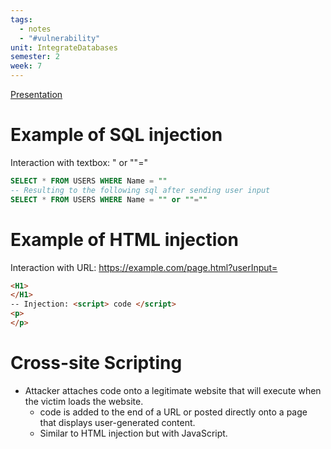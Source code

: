 ```yaml
---
tags:
  - notes
  - "#vulnerability"
unit: IntegrateDatabases
semester: 2
week: 7
---
```

[Presentation](../TeachingContent/Preventing_Injections.pdf)
# Example of SQL injection
Interaction with textbox: " or ""="
```sql
SELECT * FROM USERS WHERE Name = ""
-- Resulting to the following sql after sending user input
SELECT * FROM USERS WHERE Name = "" or ""=""
```
# Example of HTML injection
Interaction with URL: https://example.com/page.html?userInput=<script>code;</script>
```html
<H1>
</H1>
-- Injection: <script> code </script>
<p>
</p>
```

# Cross-site Scripting
- Attacker attaches code onto a legitimate website that will execute when the victim loads the website.
	- code is added to the end of a URL or posted directly onto a page that displays user-generated content.
	- Similar to HTML injection but with JavaScript.